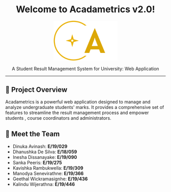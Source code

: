 <h1 align="center">Welcome to Acadametrics v2.0!</h1>

<p align="center">
  <img src="images/logo-no-background.png" alt="Academetrix Logo" width="200">
</p>

<p align="center">A Student Result Management System for University: Web Application</p>

---

## 🚀 Project Overview

Acadametrics is a powerful web application designed to manage and analyze undergraduate students' marks. It provides a comprehensive set of features to streamline the result management process and empower students , course coordinators and administrators.

## 🌟 Meet the Team

- Dinuka Avinash: **E/19/029**
- Dhanushka De Silva: **E/18/059**
- Inesha Dissanayake: **E/19/090**
- Sanka Peeris: **E/19/275**
- Kavishka Rambukwella: **E/19/309**
- Manodya Senevirathne: **E/19/366**
- Geethal Wickramasignhe: **E/19/436**
- Kalindu Wijerathna: **E/19/446**

